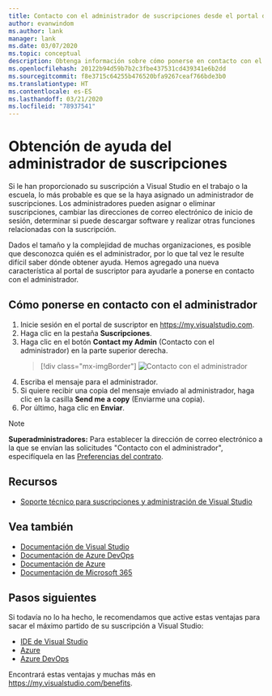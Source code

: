 ```yaml
---
title: Contacto con el administrador de suscripciones desde el portal de suscriptor
author: evanwindom
ms.author: lank
manager: lank
ms.date: 03/07/2020
ms.topic: conceptual
description: Obtenga información sobre cómo ponerse en contacto con el administrador de suscripciones para obtener ayuda con preguntas o problemas.
ms.openlocfilehash: 20122b94d59b7b2c3fbe437531cd439341e6b2dd
ms.sourcegitcommit: f8e3715c64255b476520bfa9267ceaf766bde3b0
ms.translationtype: HT
ms.contentlocale: es-ES
ms.lasthandoff: 03/21/2020
ms.locfileid: "78937541"
---
```

# <a name="get-assistance-from-your-subscriptions-administrator"></a>Obtención de ayuda del administrador de suscripciones
Si le han proporcionado su suscripción a Visual Studio en el trabajo o la escuela, lo más probable es que se la haya asignado un administrador de suscripciones.  Los administradores pueden asignar o eliminar suscripciones, cambiar las direcciones de correo electrónico de inicio de sesión, determinar si puede descargar software y realizar otras funciones relacionadas con la suscripción.

Dados el tamaño y la complejidad de muchas organizaciones, es posible que desconozca quién es el administrador, por lo que tal vez le resulte difícil saber dónde obtener ayuda.  Hemos agregado una nueva característica al portal de suscriptor para ayudarle a ponerse en contacto con el administrador.   

## <a name="how-to-contact-your-admin"></a>Cómo ponerse en contacto con el administrador
1. Inicie sesión en el portal de suscriptor en https://my.visualstudio.com.
2. Haga clic en la pestaña **Suscripciones**. 
3. Haga clic en el botón **Contact my Admin** (Contacto con el administrador) en la parte superior derecha. 
   > [!div class="mx-imgBorder"]
   > ![Contacto con el administrador](_img/contact-my-admin/contact-my-admin-button.png)
4. Escriba el mensaje para el administrador.
5. Si quiere recibir una copia del mensaje enviado al administrador, haga clic en la casilla **Send me a copy** (Enviarme una copia). 
6. Por último, haga clic en **Enviar**.

> [!NOTE]
> **Superadministradores:**  Para establecer la dirección de correo electrónico a la que se envían las solicitudes "Contacto con el administrador", especifíquela en las [Preferencias del contrato](admin-prefs.md#contact-email-address).

## <a name="resources"></a>Recursos
- [Soporte técnico para suscripciones y administración de Visual Studio](https://visualstudio.microsoft.com/support/support-overview-vs)

## <a name="see-also"></a>Vea también
- [Documentación de Visual Studio](https://docs.microsoft.com/visualstudio/)
- [Documentación de Azure DevOps](https://docs.microsoft.com/azure/devops/)
- [Documentación de Azure](https://docs.microsoft.com/azure/)
- [Documentación de Microsoft 365](https://docs.microsoft.com/microsoft-365/)

## <a name="next-steps"></a>Pasos siguientes
Si todavía no lo ha hecho, le recomendamos que active estas ventajas para sacar el máximo partido de su suscripción a Visual Studio:
- [IDE de Visual Studio](vs-ide-benefit.md)
- [Azure](vs-azure.md)
- [Azure DevOps](vs-azure-devops.md)

Encontrará estas ventajas y muchas más en https://my.visualstudio.com/benefits.

